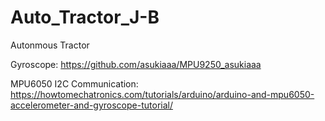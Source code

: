 # Auto_Tractor_J-B
Autonmous Tractor


Gyroscope: https://github.com/asukiaaa/MPU9250_asukiaaa 

MPU6050 I2C Communication: https://howtomechatronics.com/tutorials/arduino/arduino-and-mpu6050-accelerometer-and-gyroscope-tutorial/
